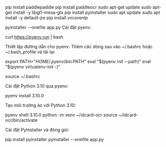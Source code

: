 pip install paddlepaddle
pip install paddleocr
sudo apt-get update
sudo apt-get install -y libgl1-mesa-glx
pip install pyinstaller
sudo apt update
sudo apt install -y default-jre
pip install vncorenlp

pyinstaller --onefile app.py
Cài đặt pyenv:

curl https://pyenv.run | bash

Thiết lập đường dẫn cho pyenv: Thêm các dòng sau vào ~/.bashrc hoặc ~/.bash_profile và tải lại:

export PATH="$HOME/.pyenv/bin:$PATH"
eval "$(pyenv init --path)"
eval "$(pyenv virtualenv-init -)"


source ~/.bashrc

Cài đặt Python 3.10 qua pyenv:

pyenv install 3.10.0

Tạo môi trường ảo với Python 3.10:

pyenv shell 3.10.0 python -m venv ~/idcard-ocr source ~/idcard-ocr/bin/activate

Cài đặt PyInstaller và đóng gói:

pip install pyinstaller
pyinstaller --onefile app.py